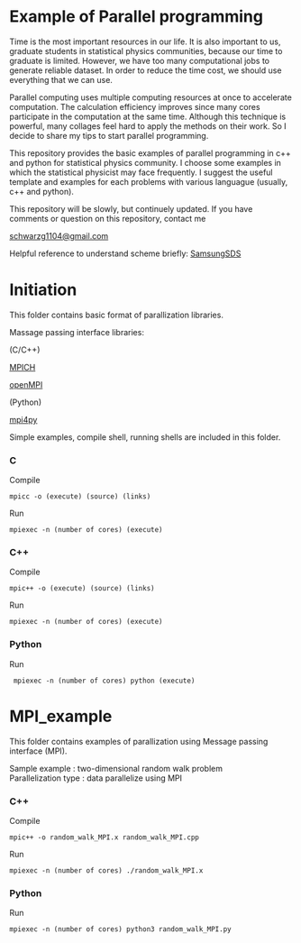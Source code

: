 Example of Parallel programming
===================
Time is the most important resources in our life. It is also important to us, graduate students in statistical physics communities, because our time to graduate is limited. However, we have too many computational jobs to generate reliable dataset. In order to reduce the time cost, we should use everything that we can use.

Parallel computing uses multiple computing resources at once to accelerate computation. The calculation efficiency improves since many cores participate in the computation at the same time. Although this technique is powerful, many collages feel hard to apply the methods on their work. So I decide to share my tips to start parallel programming. 

This repository provides the basic examples of parallel programming in c++ and python for statistical physics community. I choose some examples in which the statistical physicist may face frequently. I suggest the useful template and examples for each problems with various languague (usually, c++ and python). 

This repository will be slowly, but continuely updated. If you have comments or question on this repository, contact me 

<schwarzg1104@gmail.com>

Helpful reference to understand scheme briefly: [SamsungSDS](https://www.samsungsds.com/kr/story/1233713_4655.html)

# Initiation
This folder contains basic format of parallization libraries.

Massage passing interface libraries:

(C/C++)

[MPICH](https://www.mpich.org)

[openMPI](https://www.open-mpi.org)

(Python)

[mpi4py](https://mpi4py.readthedocs.io/en/stable/)

Simple examples, compile shell, running shells are included in this folder.

### C
Compile

	mpicc -o (execute) (source) (links)   

Run 

	mpiexec -n (number of cores) (execute)   

### C++
Compile

	mpic++ -o (execute) (source) (links)   

Run

	mpiexec -n (number of cores) (execute)   

### Python
Run

	 mpiexec -n (number of cores) python (execute)   

# MPI_example
This folder contains examples of parallization using Message passing interface (MPI). 

Sample example : two-dimensional random walk problem   
Parallelization type : data parallelize using MPI   

### C++
Compile

	mpic++ -o random_walk_MPI.x random_walk_MPI.cpp   

Run

	mpiexec -n (number of cores) ./random_walk_MPI.x   

### Python
Run

	mpiexec -n (number of cores) python3 random_walk_MPI.py

